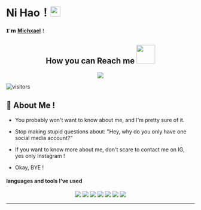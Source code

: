 # **Ni Hao**！<img src="https://user-images.githubusercontent.com/5679180/79618120-0daffb80-80be-11ea-819e-d2b0fa904d07.gif" width="27px"> 

𝗜'𝗺 [**Michxael**](https://instagram.com/_miichxael)！


<h2 align="center">How you can Reach me <img src="https://media0.giphy.com/media/jqNPzdTTxQfOgOqpO4/source.gif" width="50"></h2>

<p align="center">
<img src="https://img.shields.io/badge/-Michxael-purple?style=flat-square&logo=instagram&logoColor=white&link=https://instagram.com/_miichxael/"/>

![visitors](https://visitor-badge.laobi.icu/badge?page_id=Miichxael)

## 🧐 About Me !

- You probably won't want to know about me, and I'm pretty sure of it.
- Stop making stupid questions about: "Hey, why do you only have one social media account?"
- If you want to know more about me, don't scare to contact me on IG, yes only Instagram !
- Okay, BYE !  

  <p align="center">
#### languages and tools I've used
  <p align="center">
<img src="https://img.shields.io/badge/-JavaScript-black?style=flat-square&logo=javascript"/>
<img src="https://img.shields.io/badge/-TypeScript-black?style=flat-square&logo=typescript"/>
<img src="https://img.shields.io/badge/-Python-black?style=flat-square&logo=python"/>
<img src="https://img.shields.io/badge/-Nodejs-black?style=flat-square&logo=Node.js"/>
<img src="https://img.shields.io/badge/-MongoDB-black?style=flat-square&logo=mongodb"/>
<img src="https://img.shields.io/badge/-Bootstrap-563D7C?style=flat-square&logo=bootstrap"/>
<img src="https://img.shields.io/badge/-Heroku-430098?style=flat-square&logo=heroku"/>


<hr>
